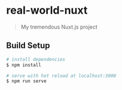 # real-world-nuxt

> My tremendous Nuxt.js project

## Build Setup

``` bash
# install dependencies
$ npm install

# serve with hot reload at localhost:3000
$ npm run serve

